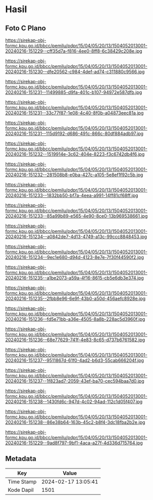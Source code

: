 # Hasil

## Foto C Plano

https://sirekap-obj-formc.kpu.go.id/bbcc/pemilu/pdpr/15/04/05/20/13/1504052013001-20240216-151229--cff35d7a-f816-4ee0-8ff8-6c38429c208e.jpg

https://sirekap-obj-formc.kpu.go.id/bbcc/pemilu/pdpr/15/04/05/20/13/1504052013001-20240216-151230--dfe20562-c984-4def-ad74-c311880c9566.jpg

https://sirekap-obj-formc.kpu.go.id/bbcc/pemilu/pdpr/15/04/05/20/13/1504052013001-20240216-151231--11499885-d9fa-401c-b107-94972e587dfb.jpg

https://sirekap-obj-formc.kpu.go.id/bbcc/pemilu/pdpr/15/04/05/20/13/1504052013001-20240216-151231--33c77f87-1e08-4c40-8f0b-a04873eec81a.jpg

https://sirekap-obj-formc.kpu.go.id/bbcc/pemilu/pdpr/15/04/05/20/13/1504052013001-20240216-151231--115d9192-d686-491c-866c-80df884adb97.jpg

https://sirekap-obj-formc.kpu.go.id/bbcc/pemilu/pdpr/15/04/05/20/13/1504052013001-20240216-151232--1519914e-3c62-404e-8223-f3c6742db4f6.jpg

https://sirekap-obj-formc.kpu.go.id/bbcc/pemilu/pdpr/15/04/05/20/13/1504052013001-20240216-151232--281508b8-e0ba-427c-a105-5e8ef1f92c5b.jpg

https://sirekap-obj-formc.kpu.go.id/bbcc/pemilu/pdpr/15/04/05/20/13/1504052013001-20240216-151233--1832bb50-bf7a-4eea-a991-14ff81cf68ff.jpg

https://sirekap-obj-formc.kpu.go.id/bbcc/pemilu/pdpr/15/04/05/20/13/1504052013001-20240216-151233--85a99b89-e565-4e90-8ce0-13b969538661.jpg

https://sirekap-obj-formc.kpu.go.id/bbcc/pemilu/pdpr/15/04/05/20/13/1504052013001-20240216-151234--a0842de7-4d13-4749-a13c-99ccc8848453.jpg

https://sirekap-obj-formc.kpu.go.id/bbcc/pemilu/pdpr/15/04/05/20/13/1504052013001-20240216-151234--9ec1e680-d94d-4123-8e7e-7f30f44590f2.jpg

https://sirekap-obj-formc.kpu.go.id/bbcc/pemilu/pdpr/15/04/05/20/13/1504052013001-20240216-151235--a1be2073-a59a-4f16-8615-cb5e6db3e374.jpg

https://sirekap-obj-formc.kpu.go.id/bbcc/pemilu/pdpr/15/04/05/20/13/1504052013001-20240216-151235--2fbb8e96-6e9f-43b0-a50d-456aefc8928e.jpg

https://sirekap-obj-formc.kpu.go.id/bbcc/pemilu/pdpr/15/04/05/20/13/1504052013001-20240216-151236--fd5e71bb-a36e-4505-8a8b-228ac5d3960f.jpg

https://sirekap-obj-formc.kpu.go.id/bbcc/pemilu/pdpr/15/04/05/20/13/1504052013001-20240216-151236--68e77629-741f-4e83-8c65-d737b6761582.jpg

https://sirekap-obj-formc.kpu.go.id/bbcc/pemilu/pdpr/15/04/05/20/13/1504052013001-20240216-151237--9511867d-61f0-4ad2-b6d3-55cab666204f.jpg

https://sirekap-obj-formc.kpu.go.id/bbcc/pemilu/pdpr/15/04/05/20/13/1504052013001-20240216-151237--1f823ad7-2059-43ef-ba70-cec594baa7d0.jpg

https://sirekap-obj-formc.kpu.go.id/bbcc/pemilu/pdpr/15/04/05/20/13/1504052013001-20240216-151238--1430fd6c-947d-4c02-94ad-112c1d05f407.jpg

https://sirekap-obj-formc.kpu.go.id/bbcc/pemilu/pdpr/15/04/05/20/13/1504052013001-20240216-151238--86e38b64-163b-45c2-b8f4-3dc18fba2b2e.jpg

https://sirekap-obj-formc.kpu.go.id/bbcc/pemilu/pdpr/15/04/05/20/13/1504052013001-20240216-151229--9ad8f797-9bf1-4aca-a27f-4d336d715764.jpg


## Metadata

| Key        | Value               |
| ---------- | ------------------- |
| Time Stamp | 2024-02-17 13:05:41 |
| Kode Dapil | 1501                |



